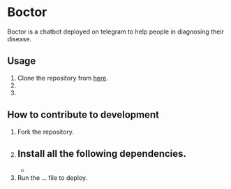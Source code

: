 # Boctor
Boctor is a chatbot deployed on telegram to help people in diagnosing their disease.  

## Usage
1. Clone the repository from [here]().
2. 
3.


## How to contribute to development
1. Fork the repository.
2. Install all the following dependencies.
	- 
	-
3. Run the ... file to deploy.

